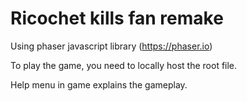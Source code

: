 # Ricochet kills fan remake
Using phaser javascript library
(https://phaser.io)

To play the game, you need to locally host the root file.

Help menu in game explains the gameplay.

